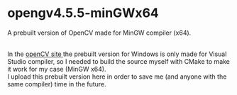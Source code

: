 # opengv4.5.5-minGWx64
A prebuilt version of OpenCV made for MinGW compiler (x64). <br><br>

In the <a href="https://opencv.org/">openCV site </a> the prebuilt version for Windows is only made for Visual Studio compiler, so I needed to build the source myself with CMake to make it work for my case (MinGW x64). <br>
I upload this prebuilt version here in order to save me (and anyone with the same compiler) time in the future.
